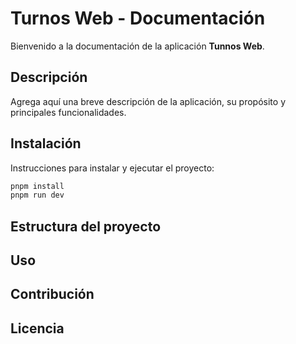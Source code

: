 
# Turnos Web - Documentación

Bienvenido a la documentación de la aplicación **Tunnos Web**.

## Descripción

Agrega aquí una breve descripción de la aplicación, su propósito y principales funcionalidades.

## Instalación

Instrucciones para instalar y ejecutar el proyecto:

```sh
pnpm install
pnpm run dev
```

## Estructura del proyecto



## Uso



## Contribución



## Licencia

